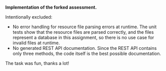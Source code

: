 **Implementation of the forked assessment.**

Intentionally excluded:
- No error handling for resource file parsing errors at runtime. The unit tests show that the resource files are parsed correctly, and the files represent a database in this assignment, so there is no use case for invalid files at runtime.
- No generated REST API documentation. Since the REST API contains only three methods, the code itself is the best possible documentation.

The task was fun, thanks a lot!